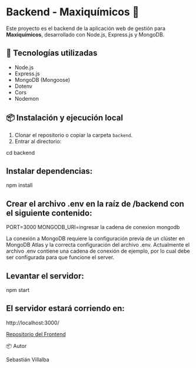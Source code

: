 # Backend - Maxiquímicos 🌊

Este proyecto es el backend de la aplicación web de gestión para **Maxiquímicos**, desarrollado con Node.js, Express.js y MongoDB.

## 🚀 Tecnologías utilizadas

- Node.js
- Express.js
- MongoDB (Mongoose)
- Dotenv
- Cors
- Nodemon

## 📦 Instalación y ejecución local

1. Clonar el repositorio o copiar la carpeta `backend`.
2. Entrar al directorio:

cd backend

## Instalar dependencias:

npm install

## Crear el archivo .env en la raíz de /backend con el siguiente contenido:

PORT=3000
MONGODB_URI=ingresar la cadena de conexion mongodb

La conexión a MongoDB requiere la configuración previa de un clúster en MongoDB Atlas y la correcta configuración del archivo .env. 
Actualmente el archivo .env contiene una cadena de conexión de ejemplo, por lo cual debe ser configurada para que funcione el server.

## Levantar el servidor:

npm start

## El servidor estará corriendo en:

http://localhost:3000/

[Repositorio del Frontend](https://github.com/VillalbaRz/proyecto-final-)


📦 Autor

Sebastián Villalba



